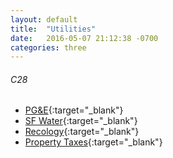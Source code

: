 ```yaml
---
layout: default
title:  "Utilities"
date:   2016-05-07 21:12:38 -0700
categories: three
---
```

###### C28
*   [PG&E](http://www.pge.com/myhome/){:target="_blank"}
*   [SF Water](https://sfwater.org/){:target="_blank"}
*   [Recology](https://secure8.i-doxs.net/Recology/Default.aspx){:target="_blank"}
*   [Property Taxes](https://sanfrancisco-ca.county-taxes.com/public/search/gsgx_property_tax){:target="_blank"}
